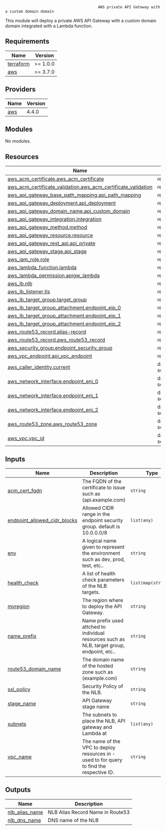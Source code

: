                                               AWS private API Gateway with a custom domain domain

This module will deploy a private AWS API Gateway with a custom domain domain integrated with a Lambda function. 


## Requirements

| Name | Version |
|------|---------|
| <a name="requirement_terraform"></a> [terraform](#requirement\_terraform) | >= 1.0.0 |
| <a name="requirement_aws"></a> [aws](#requirement\_aws) | >= 3.7.0 |

## Providers

| Name | Version |
|------|---------|
| <a name="provider_aws"></a> [aws](#provider\_aws) | 4.4.0 |

## Modules

No modules.

## Resources

| Name | Type |
|------|------|
| [aws_acm_certificate.aws_acm_certificate](https://registry.terraform.io/providers/hashicorp/aws/latest/docs/resources/acm_certificate) | resource |
| [aws_acm_certificate_validation.aws_acm_certificate_validation](https://registry.terraform.io/providers/hashicorp/aws/latest/docs/resources/acm_certificate_validation) | resource |
| [aws_api_gateway_base_path_mapping.api_path_mapping](https://registry.terraform.io/providers/hashicorp/aws/latest/docs/resources/api_gateway_base_path_mapping) | resource |
| [aws_api_gateway_deployment.api_deployment](https://registry.terraform.io/providers/hashicorp/aws/latest/docs/resources/api_gateway_deployment) | resource |
| [aws_api_gateway_domain_name.api_custom_domain](https://registry.terraform.io/providers/hashicorp/aws/latest/docs/resources/api_gateway_domain_name) | resource |
| [aws_api_gateway_integration.integration](https://registry.terraform.io/providers/hashicorp/aws/latest/docs/resources/api_gateway_integration) | resource |
| [aws_api_gateway_method.method](https://registry.terraform.io/providers/hashicorp/aws/latest/docs/resources/api_gateway_method) | resource |
| [aws_api_gateway_resource.resource](https://registry.terraform.io/providers/hashicorp/aws/latest/docs/resources/api_gateway_resource) | resource |
| [aws_api_gateway_rest_api.api_private](https://registry.terraform.io/providers/hashicorp/aws/latest/docs/resources/api_gateway_rest_api) | resource |
| [aws_api_gateway_stage.api_stage](https://registry.terraform.io/providers/hashicorp/aws/latest/docs/resources/api_gateway_stage) | resource |
| [aws_iam_role.role](https://registry.terraform.io/providers/hashicorp/aws/latest/docs/resources/iam_role) | resource |
| [aws_lambda_function.lambda](https://registry.terraform.io/providers/hashicorp/aws/latest/docs/resources/lambda_function) | resource |
| [aws_lambda_permission.apigw_lambda](https://registry.terraform.io/providers/hashicorp/aws/latest/docs/resources/lambda_permission) | resource |
| [aws_lb.nlb](https://registry.terraform.io/providers/hashicorp/aws/latest/docs/resources/lb) | resource |
| [aws_lb_listener.tls](https://registry.terraform.io/providers/hashicorp/aws/latest/docs/resources/lb_listener) | resource |
| [aws_lb_target_group.target_group](https://registry.terraform.io/providers/hashicorp/aws/latest/docs/resources/lb_target_group) | resource |
| [aws_lb_target_group_attachment.endpoint_eip_0](https://registry.terraform.io/providers/hashicorp/aws/latest/docs/resources/lb_target_group_attachment) | resource |
| [aws_lb_target_group_attachment.endpoint_eip_1](https://registry.terraform.io/providers/hashicorp/aws/latest/docs/resources/lb_target_group_attachment) | resource |
| [aws_lb_target_group_attachment.endpoint_eip_2](https://registry.terraform.io/providers/hashicorp/aws/latest/docs/resources/lb_target_group_attachment) | resource |
| [aws_route53_record.alias-record](https://registry.terraform.io/providers/hashicorp/aws/latest/docs/resources/route53_record) | resource |
| [aws_route53_record.aws_route53_record](https://registry.terraform.io/providers/hashicorp/aws/latest/docs/resources/route53_record) | resource |
| [aws_security_group.endpoint_security_group](https://registry.terraform.io/providers/hashicorp/aws/latest/docs/resources/security_group) | resource |
| [aws_vpc_endpoint.api_vpc_endpoint](https://registry.terraform.io/providers/hashicorp/aws/latest/docs/resources/vpc_endpoint) | resource |
| [aws_caller_identity.current](https://registry.terraform.io/providers/hashicorp/aws/latest/docs/data-sources/caller_identity) | data source |
| [aws_network_interface.endpoint_eni_0](https://registry.terraform.io/providers/hashicorp/aws/latest/docs/data-sources/network_interface) | data source |
| [aws_network_interface.endpoint_eni_1](https://registry.terraform.io/providers/hashicorp/aws/latest/docs/data-sources/network_interface) | data source |
| [aws_network_interface.endpoint_eni_2](https://registry.terraform.io/providers/hashicorp/aws/latest/docs/data-sources/network_interface) | data source |
| [aws_route53_zone.aws_route53_zone](https://registry.terraform.io/providers/hashicorp/aws/latest/docs/data-sources/route53_zone) | data source |
| [aws_vpc.vpc_id](https://registry.terraform.io/providers/hashicorp/aws/latest/docs/data-sources/vpc) | data source |

## Inputs

| Name | Description | Type | Default | Required |
|------|-------------|------|---------|:--------:|
| <a name="input_acm_cert_fqdn"></a> [acm\_cert\_fqdn](#input\_acm\_cert\_fqdn) | The FQDN of the certificate to issue such as (api.example.com) | `string` | n/a | yes |
| <a name="input_endpoint_allowed_cidr_blocks"></a> [endpoint\_allowed\_cidr\_blocks](#input\_endpoint\_allowed\_cidr\_blocks) | Allowed CIDR range in the endpoint security group. default is 10.0.0.0/8 | `list(any)` | <pre>[<br>  "10.0.0.0/8"<br>]</pre> | no |
| <a name="input_env"></a> [env](#input\_env) | A logical name given to represent the environment such as dev, prod, test, etc.. | `string` | n/a | yes |
| <a name="input_health_check"></a> [health\_check](#input\_health\_check) | A list of health check parameters of the NLB targets. | `list(map(string))` | `[]` | no |
| <a name="input_myregion"></a> [myregion](#input\_myregion) | The region where to deploy the API Gateway. | `string` | n/a | yes |
| <a name="input_name_prefix"></a> [name\_prefix](#input\_name\_prefix) | Name prefix used attched to individual resources such as NLB, target group, endpoint, etc.. | `string` | `null` | no |
| <a name="input_route53_domain_name"></a> [route53\_domain\_name](#input\_route53\_domain\_name) | The domain name of the hosted zone such as (example.com) | `string` | n/a | yes |
| <a name="input_ssl_policy"></a> [ssl\_policy](#input\_ssl\_policy) | Security Policy of the NLB. | `string` | `"ELBSecurityPolicy-2016-08"` | no |
| <a name="input_stage_name"></a> [stage\_name](#input\_stage\_name) | API Gateway stage name | `string` | n/a | yes |
| <a name="input_subnets"></a> [subnets](#input\_subnets) | The subnets to place the NLB, API gateway and Lambda at | `list(any)` | n/a | yes |
| <a name="input_vpc_name"></a> [vpc\_name](#input\_vpc\_name) | The name of the VPC to deploy resources in - used to for query to find the respective ID. | `string` | n/a | yes |

## Outputs

| Name | Description |
|------|-------------|
| <a name="output_nlb_alias_name"></a> [nlb\_alias\_name](#output\_nlb\_alias\_name) | NLB Alias Record Name in Route53 |
| <a name="output_nlb_dns_name"></a> [nlb\_dns\_name](#output\_nlb\_dns\_name) | DNS name of the NLB |
